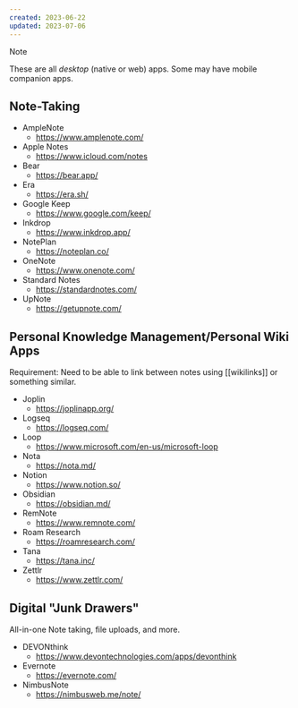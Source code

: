 ```yaml
---
created: 2023-06-22
updated: 2023-07-06
---
```


> [!note]
> These are all *desktop* (native or web) apps. Some may have mobile companion apps.

## Note-Taking

- AmpleNote
	- https://www.amplenote.com/
- Apple Notes
	- https://www.icloud.com/notes
- Bear
	- https://bear.app/
- Era
	- https://era.sh/
- Google Keep
	- https://www.google.com/keep/
- Inkdrop
	- https://www.inkdrop.app/
- NotePlan
	- https://noteplan.co/
- OneNote
	- https://www.onenote.com/
- Standard Notes
	- https://standardnotes.com/
- UpNote
	- https://getupnote.com/

## Personal Knowledge Management/Personal Wiki Apps

Requirement: Need to be able to link between notes using [[wikilinks]] or something similar.

- Joplin
	- https://joplinapp.org/
- Logseq
	- https://logseq.com/
- Loop
	- https://www.microsoft.com/en-us/microsoft-loop
- Nota
	- https://nota.md/
- Notion
	- https://www.notion.so/
- Obsidian
	- https://obsidian.md/
- RemNote
	- https://www.remnote.com/
- Roam Research
	- https://roamresearch.com/
- Tana
	- https://tana.inc/
- Zettlr
	- https://www.zettlr.com/

## Digital "Junk Drawers"

All-in-one Note taking, file uploads, and more.

- DEVONthink
	- https://www.devontechnologies.com/apps/devonthink
- Evernote
	- https://evernote.com/
- NimbusNote
	- https://nimbusweb.me/note/